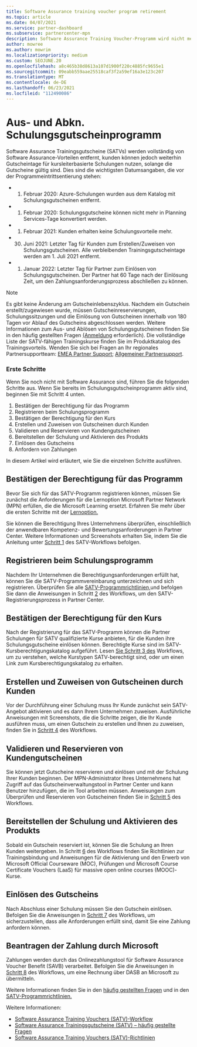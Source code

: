 ```yaml
---
title: Software Assurance training voucher program retirement
ms.topic: article
ms.date: 04/07/2021
ms.service: partner-dashboard
ms.subservice: partnercenter-mpn
description: Software Assurance Training Voucher-Programm wird nicht mehr verwendet.
author: mowree
ms.author: mowrim
ms.localizationpriority: medium
ms.custom: SEOJUNE.20
ms.openlocfilehash: a8c465b38d8613a107d1900f220c4885fc9655e1
ms.sourcegitcommit: 09eabb559aae25518caf3f2a59ef16a3e123c207
ms.translationtype: MT
ms.contentlocale: de-DE
ms.lasthandoff: 06/23/2021
ms.locfileid: "112490086"
---
```

# <a name="training-vouchers-program-retirement"></a>Aus- und Abkn. Schulungsgutscheinprogramm

Software Assurance Trainingsgutscheine (SATVs) werden vollständig von Software Assurance-Vorteilen entfernt, kunden können jedoch weiterhin Gutscheintage für kursleiterbasierte Schulungen nutzen, solange die Gutscheine gültig sind. Dies sind die wichtigsten Datumsangaben, die vor der Programmeintrittsentierung stehen: 

- 1. Februar 2020: Azure-Schulungen wurden aus dem Katalog mit Schulungsgutscheinen entfernt.
- 1. Februar 2020: Schulungsgutscheine können nicht mehr in Planning Services-Tage konvertiert werden.  
- 1. Februar 2021: Kunden erhalten keine Schulungsvorteile mehr. 
- 30. Juni 2021: Letzter Tag für Kunden zum Erstellen/Zuweisen von Schulungsgutscheinen. Alle verbleibenden Trainingsgutscheintage werden am 1. Juli 2021 entfernt.
- 1. Januar 2022: Letzter Tag für Partner zum Einlösen von Schulungsgutscheinen. Der Partner hat 60 Tage nach der Einlösung Zeit, um den Zahlungsanforderungsprozess abschließen zu können.  

>[!NOTE]
>Es gibt keine Änderung am Gutscheinlebenszyklus. Nachdem ein Gutschein erstellt/zugewiesen wurde, müssen Gutscheinreservierungen, Schulungssitzungen und die Einlösung von Gutscheinen innerhalb von 180 Tagen vor Ablauf des Gutscheins abgeschlossen werden.  Weitere Informationen zum Aus- und Ablösen von Schulungsgutscheinen finden Sie in den häufig gestellten Fragen [(Anmeldung](https://partner.microsoft.com/resources/collection/software-assurance-benefit-changes#/) erforderlich).  Die vollständige Liste der SATV-fähigen Trainingskurse finden Sie im Produktkatalog des Trainingsvorteils. Wenden Sie sich bei Fragen an Ihr regionales Partnersupportteam: [EMEA Partner Support](mailto:savoucher@msdirectservices.com); [Allgemeiner Partnersupport](https://partner.microsoft.com/dashboard/support/servicerequests).



### <a name="get-started"></a>Erste Schritte

Wenn Sie noch nicht mit Software Assurance sind, führen Sie die folgenden Schritte aus. Wenn Sie bereits im Schulungsgutscheinprogramm aktiv sind, beginnen Sie mit Schritt 4 unten. 

1. Bestätigen der Berechtigung für das Programm
2. Registrieren beim Schulungsprogramm
3. Bestätigen der Berechtigung für den Kurs
4. Erstellen und Zuweisen von Gutscheinen durch Kunden
5. Validieren und Reservieren von Kundengutscheinen
6. Bereitstellen der Schulung und Aktivieren des Produkts
7. Einlösen des Gutscheins
8. Anfordern von Zahlungen

In diesem Artikel wird erläutert, wie Sie die einzelnen Schritte ausführen.

## <a name="confirm-program-eligibility"></a>Bestätigen der Berechtigung für das Programm

Bevor Sie sich für das SATV-Programm registrieren können, müssen Sie zunächst die Anforderungen für die Lernoption Microsoft Partner Network (MPN) erfüllen, die die Microsoft Learning ersetzt. Erfahren Sie mehr über die ersten Schritte mit der [Lernoption.](https://partner.microsoft.com/membership/learning-partners)

Sie können die Berechtigung Ihres Unternehmens überprüfen, einschließlich der anwendbaren Kompetenz- und Bewertungsanforderungen in Partner Center. Weitere Informationen und Screenshots erhalten Sie, indem Sie die Anleitung unter [Schritt 1](https://query.prod.cms.rt.microsoft.com/cms/api/am/binary/RE4s3bB) des SATV-Workflows befolgen.

## <a name="enroll-in-the-training-program"></a>Registrieren beim Schulungsprogramm

Nachdem Ihr Unternehmen die Berechtigungsanforderungen erfüllt hat, können Sie die SATV-Programmvereinbarung unterzeichnen und sich registrieren. Überprüfen Sie alle [SATV-Programmrichtlinien,](https://query.prod.cms.rt.microsoft.com/cms/api/am/binary/RE3koEP)und befolgen Sie dann die Anweisungen in Schritt [2](https://query.prod.cms.rt.microsoft.com/cms/api/am/binary/RE4s3bB) des Workflows, um den SATV-Registrierungsprozess in Partner Center.


## <a name="confirm-course-eligibility"></a>Bestätigen der Berechtigung für den Kurs
Nach der Registrierung für das SATV-Programm können die Partner Schulungen für SATV qualifizierte Kurse anbieten, für die Kunden ihre Schulungsgutscheine einlösen können. Berechtigte Kurse sind im SATV-Kursberechtigungskatalog aufgeführt. Lesen [Sie Schritt 3 des](https://query.prod.cms.rt.microsoft.com/cms/api/am/binary/RE4s3bB) Workflows, um zu verstehen, welche Kurstypen SATV-berechtigt sind, oder um einen Link zum Kursberechtigungskatalog zu erhalten.

## <a name="have-customer-create-and-assign-voucher"></a>Erstellen und Zuweisen von Gutscheinen durch Kunden

Vor der Durchführung einer Schulung muss Ihr Kunde zunächst sein SATV-Angebot aktivieren und es dann Ihrem Unternehmen zuweisen. Ausführliche Anweisungen mit Screenshots, die die Schritte zeigen, die Ihr Kunde ausführen muss, um einen Gutschein zu erstellen und Ihnen zu zuweisen, finden Sie in [Schritt 4](https://query.prod.cms.rt.microsoft.com/cms/api/am/binary/RE4s3bB) des Workflows.

## <a name="validate-and-reserve-customer-vouchers"></a>Validieren und Reservieren von Kundengutscheinen

Sie können jetzt Gutscheine reservieren und einlösen und mit der Schulung Ihrer Kunden beginnen. Der MPN-Administrator Ihres Unternehmens hat Zugriff auf das Gutscheinverwaltungstool in Partner Center und kann Benutzer hinzufügen, die im Tool arbeiten müssen. Anweisungen zum Überprüfen und Reservieren von Gutscheinen finden Sie in [Schritt 5](https://query.prod.cms.rt.microsoft.com/cms/api/am/binary/RE4s3bB) des Workflows.

## <a name="deliver-training-and-activate-product"></a>Bereitstellen der Schulung und Aktivieren des Produkts

Sobald ein Gutschein reserviert ist, können Sie die Schulung an Ihren Kunden weitergeben. In Schritt [6](https://query.prod.cms.rt.microsoft.com/cms/api/am/binary/RE4s3bB) des Workflows finden Sie Richtlinien zur Trainingsbindung und Anweisungen für die Aktivierung und den Erwerb von Microsoft Official Courseware (MOC), Prüfungen und Microsoft Course Certificate Vouchers (LaaS) für massive open online courses (MOOC)-Kurse.

## <a name="redeem-voucher"></a>Einlösen des Gutscheins

Nach Abschluss einer Schulung müssen Sie den Gutschein einlösen. Befolgen Sie die Anweisungen in [Schritt 7](https://query.prod.cms.rt.microsoft.com/cms/api/am/binary/RE4s3bB) des Workflows, um sicherzustellen, dass alle Anforderungen erfüllt sind, damit Sie eine Zahlung anfordern können. 


## <a name="request-payment-from-microsoft"></a>Beantragen der Zahlung durch Microsoft

Zahlungen werden durch das Onlinezahlungstool für Software Assurance Voucher Benefit (SAVB) verarbeitet. Befolgen Sie die Anweisungen in [Schritt 8](https://query.prod.cms.rt.microsoft.com/cms/api/am/binary/RE4s3bB) des Workflows, um eine Rechnung über DASB an Microsoft zu übermitteln. 

Weitere Informationen finden Sie in den [häufig gestellten Fragen](https://query.prod.cms.rt.microsoft.com/cms/api/am/binary/RE3kz5o) und in den [SATV-Programmrichtlinien.](https://query.prod.cms.rt.microsoft.com/cms/api/am/binary/RE3koEP)

Weitere Informationen:

- [Software Assurance Training Vouchers (SATV)-Workflow](https://query.prod.cms.rt.microsoft.com/cms/api/am/binary/RE4s3bB)
- [Software Assurance Trainingsgutscheine (SATV) – häufig gestellte Fragen](https://query.prod.cms.rt.microsoft.com/cms/api/am/binary/RE3kz5o)
- [Software Assurance Training Vouchers (SATV)-Richtlinien](https://query.prod.cms.rt.microsoft.com/cms/api/am/binary/RE3koEP)

